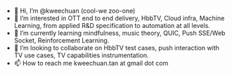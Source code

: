 - 👋 Hi, I’m @kweechuan (cool-we zoo-one)
- 👀 I’m interested in OTT end to end delivery, HbbTV, Cloud infra, Machine Learning, from applied R&D specification to automation at all levels.
- 🌱 I’m currently learning mindfulness, music theory, QUIC, Push SSE/Web Socket, Reinforcement Learning. 
- 💞️ I’m looking to collaborate on HbbTV test cases, push interaction with TV use cases, TV capabilities instrumentation.
- 📫 How to reach me kweechuan.tan at gmail dot com

<!---
kweechuan/kweechuan is a ✨ special ✨ repository because its `README.md` (this file) appears on your GitHub profile.
You can click the Preview link to take a look at your changes.
--->
